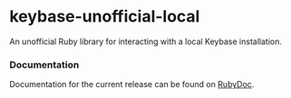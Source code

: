 keybase-unofficial-local
========================

An unofficial Ruby library for interacting with a local Keybase installation.

### Documentation

Documentation for the current release can be found on
[RubyDoc](http://www.rubydoc.info/gems/keybase-unofficial-local/).
